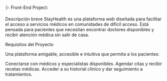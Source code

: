 🩺 Front-End Project:  

Descripción breve
StayHealth es una plataforma web diseñada para facilitar el acceso a servicios médicos en comunidades de difícil acceso. 
Está pensada para pacientes que necesitan encontrar doctores disponibles y recibir atención médica sin salir de casa.

Requisitos del Proyecto

Una plataforma amigable, accesible e intuitiva que permita a los pacientes:

Conectarse con médicos y especialistas disponibles.
Agendar citas y recibir recetas médicas.
Acceder a su historial clínico y dar seguimiento a tratamientos.




